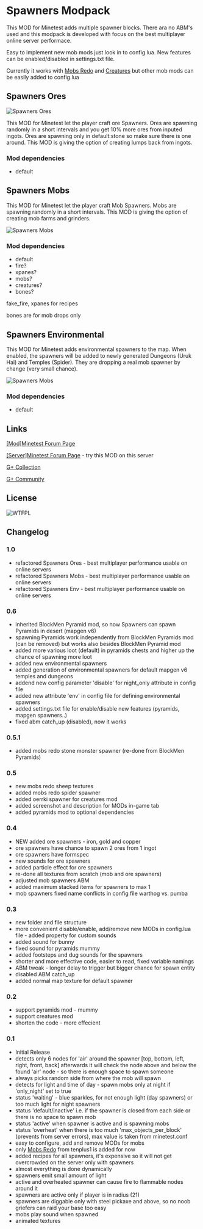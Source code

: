 # Spawners Modpack #
This MOD for Minetest adds multiple spawner blocks. There ara no ABM's used and this modpack is developed with focus on the best multiplayer online server performace.

Easy to implement new mob mods just look in to config.lua.
New features can be enabled/disabled in settings.txt file.

Currently it works with [Mobs Redo](https://forum.minetest.net/viewtopic.php?f=11&t=9917) and [Creatures](https://forum.minetest.net/viewtopic.php?f=11&t=8638) but other mob mods can be easily added to config.lua

## Spawners Ores ##

![Spawners Ores](spawners_ores/screenshot.png)

This MOD for Minetest let the player craft ore Spawners. Ores are spawning randomly in a short intervals and you get 10% more ores from inputed ingots. Ores are spawning only in default:stone so make sure there is one around. This MOD is giving the option of creating lumps back from ingots.

### Mod dependencies ###
* default

## Spawners Mobs ##

This MOD for Minetest let the player craft Mob Spawners. Mobs are spawning randomly in a short intervals. This MOD is giving the option of creating mob farms and grinders.

![Spawners Mobs](spawners_mobs/screenshot.png)

### Mod dependencies ###
* default
* fire?
* xpanes?
* mobs?
* creatures?
* bones?

fake_fire, xpanes for recipes

bones are for mob drops only

## Spawners Environmental ##

This MOD for Minetest adds environmental spawners to the map. When enabled, the spawners will be added to newly generated Dungeons (Uruk Hai) and Temples (Spider). They are dropping a real mob spawner by change (very small chance).

![Spawners Mobs](spawners_env/screenshot.png)

### Mod dependencies ###
* default

## Links ##
[[Mod]Minetest Forum Page](https://forum.minetest.net/viewtopic.php?f=11&t=13857)

[[Server]Minetest Forum Page](https://forum.minetest.net/viewtopic.php?f=10&t=13727) - try this MOD on this server

[G+ Collection](https://plus.google.com/collection/06fEx)

[G+ Community](https://plus.google.com/communities/105201070842404099845)

## License ##
![WTFPL](http://www.wtfpl.net/wp-content/uploads/2012/12/wtfpl-badge-1.png)

## Changelog ##

### 1.0 ###
* refactored Spawners Ores - best multiplayer performance usable on online servers
* refactored Spawners Mobs - best multiplayer performance usable on online servers
* refactored Spawners Env - best multiplayer performance usable on online servers

### 0.6 ###
* inherited BlockMen Pyramid mod, so now Spawners can spawn Pyramids in desert (mapgen v6)
* spawning Pyramids work independently from BlockMen Pyramids mod (can be removed) but works also besides BlockMen Pyramid mod 
* added more various loot (default) in pyramids chests and higher up the chance of spawning more loot
* added new environmental spawners
* added generation of environmental spawners for default mapgen v6 temples and dungeons
* addend new config parameter 'disable' for night_only attribute in config file
* added new attribute 'env' in config file for defining environmental spawners
* added settings.txt file for enable/disable new features (pyramids, mapgen spawners..)
* fixed abm catch_up (disabled), now it works

### 0.5.1 ###
* added mobs redo stone monster spawner (re-done from BlockMen Pyramids)

### 0.5 ###
* new mobs redo sheep textures
* added mobs redo spider spawner
* added oerrki spawner for creatures mod
* added screenshot and description for MODs in-game tab
* added pyramids mod to optional dependencies

### 0.4 ###
* NEW added ore spawners - iron, gold and copper
* ore spawners have chance to spawn 2 ores from 1 ingot
* ore spawners have formspec
* new sounds for ore spawners
* added particle effect for ore spawners
* re-done all textures from scratch (mob and ore spawners)
* adjusted mob spawners ABM
* added maximum stacked items for spawners to max 1
* mob spawners fixed name conflicts in config file warthog vs. pumba

### 0.3 ###
* new folder and file structure
* more convenient disable/enable, add/remove new MODs in config.lua file - added property for custom sounds
* added sound for bunny
* fixed sound for pyramids:mummy
* added footsteps and dug sounds for the spawners
* shorter and more effective code, easier to read, fixed variable namings
* ABM tweak - longer delay to trigger but bigger chance for spawn entity
* disabled ABM catch_up
* added normal map texture for default spawner

### 0.2 ###
* support pyramids mod - mummy
* support creatures mod
* shorten the code - more effecient

### 0.1 ###
* Initial Release
* detects only 6 nodes for 'air' around the spawner [top, bottom, left, right, front, back] afterwards it will check the node above and below the found 'air' node - so there is enough space to spawn someone
* always picks random side from where the mob will spawn
* detects for light and time of day - spawn mobs only at night if 'only_night' set to true
* status 'waiting' - blue sparkles, for not enough light (day spawners) or too much light for night spawners
* status 'default/inactive' i.e. if the spawner is closed from each side or there is no space to spawn mob
* status 'active' when spawner is active and is spawning mobs
* status 'overheat' when there is too much 'max_objects_per_block' (prevents from server errors), max value is taken from minetest.conf
* easy to configure, add and remove MODs for mobs
* only [Mobs Redo](https://github.com/tenplus1/mobs) from tenplus1 is added for now
* added recipes for all spawners, it's expensive so it will not get overcrowded on the server only with spawners 
* almost everything is done dynamically
* spawners emit small amount of light
* active and overheated spawner can cause fire to flammable nodes around it
* spawners are active only if player is in radius (21)
* spawners are diggable only with steel pickaxe and above, so no noob griefers can raid your base too easy
* mobs play sound when spawned
* animated textures